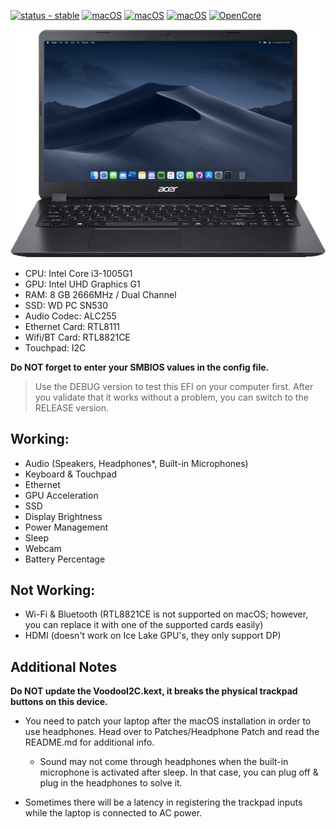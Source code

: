 [![status - stable](https://img.shields.io/badge/status-stable-success)](https://)
[![macOS](https://img.shields.io/badge/macOS-Big_Sur_11.7.9-orange)](https://www.apple.com/macos/big-sur/)
[![macOS](https://img.shields.io/badge/macOS-Monterey_12.6.1-purple)](https://www.apple.com/macos/monterey/)
[![macOS](https://img.shields.io/badge/macOS-Ventura_13.1-yellow)](https://www.apple.com/macos/ventura/)
[![OpenCore](https://img.shields.io/badge/OpenCore-0.9.3-blue)](https://github.com/acidanthera/OpenCorePkg)

![Acer Aspire 3 A315-56](https://raw.githubusercontent.com/juniorcaesar/OC-A315-56-327T/main/Screenshots/aspire.png)

- CPU: Intel Core i3-1005G1
- GPU: Intel UHD Graphics G1
- RAM: 8 GB 2666MHz / Dual Channel
- SSD: WD PC SN530
- Audio Codec: ALC255
- Ethernet Card: RTL8111
- Wifi/BT Card: RTL8821CE
- Touchpad: I2C

**Do NOT forget to enter your SMBIOS values in the config file.**

>Use the DEBUG version to test this EFI on your computer first. After you validate that it works without a problem, you can switch to the RELEASE version.

## Working:

* Audio (Speakers, Headphones*, Built-in Microphones)
* Keyboard & Touchpad
* Ethernet
* GPU Acceleration
* SSD
* Display Brightness
* Power Management
* Sleep
* Webcam
* Battery Percentage

## Not Working:
* Wi-Fi & Bluetooth (RTL8821CE is not supported on macOS; however, you can replace it with one of the supported cards easily)
* HDMI (doesn't work on Ice Lake GPU's, they only support DP)

## Additional Notes

**Do NOT update the VoodooI2C.kext, it breaks the physical trackpad buttons on this device.**

* You need to patch your laptop after the macOS installation in order to use headphones. Head over to Patches/Headphone Patch and read the README.md for additional info.
	- Sound may not come through headphones when the built-in microphone is activated after sleep. In that case, you can plug off & plug in the headphones to solve it.  

* Sometimes there will be a latency in registering the trackpad inputs while the laptop is connected to AC power. 
